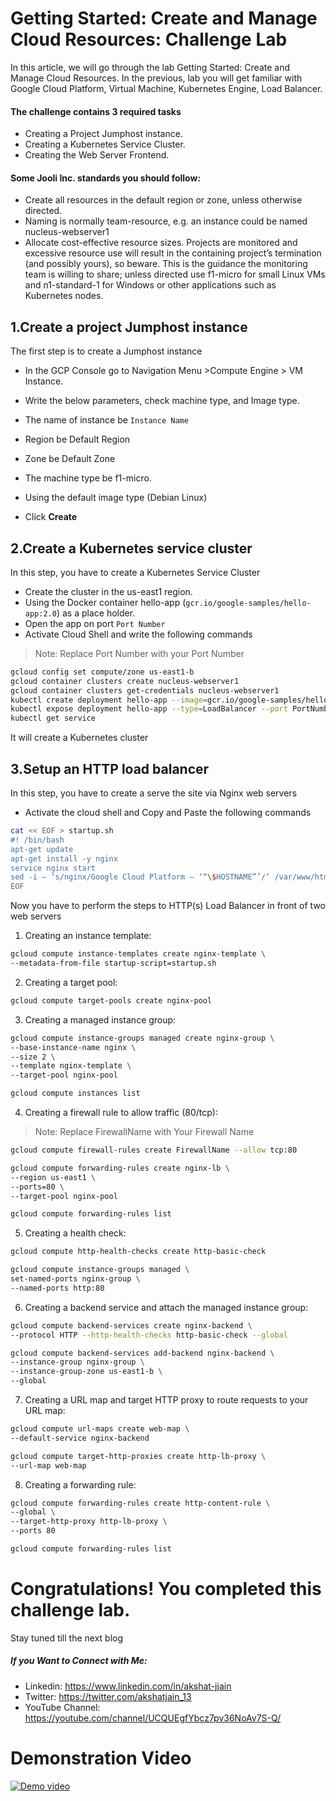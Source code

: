 # Getting Started: Create and Manage Cloud Resources: Challenge Lab

In this article, we will go through the lab Getting Started: Create and Manage Cloud Resources. In the previous, lab you will get familiar with Google Cloud Platform, Virtual Machine, Kubernetes Engine, Load Balancer.


#### The challenge contains 3 required tasks
- Creating a Project Jumphost instance.
- Creating a Kubernetes Service Cluster.
- Creating the Web Server Frontend.

#### Some Jooli Inc. standards you should follow:
- Create all resources in the default region or zone, unless otherwise directed.
- Naming is normally team-resource, e.g. an instance could be named nucleus-webserver1
- Allocate cost-effective resource sizes. Projects are monitored and excessive resource use will result in the containing project’s termination (and possibly yours), so beware. This is the guidance the monitoring team is willing to share; unless directed use f1-micro for small Linux VMs and n1-standard-1 for Windows or other applications such as Kubernetes nodes.



## 1.Create a project Jumphost instance
The first step is to create a Jumphost instance
- In the GCP Console go to Navigation Menu >Compute Engine > VM Instance.

- Write the below parameters, check machine type, and Image type.
- The name of instance be `Instance Name`
- Region be Default Region
- Zone be Default Zone
- The machine type be f1-micro.
- Using the default image type (Debian Linux)
- Click **Create**

## 2.Create a Kubernetes service cluster
In this step, you have to create a Kubernetes Service Cluster
- Create the cluster in the us-east1 region.
- Using the Docker container hello-app (`gcr.io/google-samples/hello-app:2.0`) as a place holder.
- Open the app on port `Port Number`
- Activate Cloud Shell and write the following commands

> Note: Replace Port Number with your Port Number
``` bash
gcloud config set compute/zone us-east1-b
gcloud container clusters create nucleus-webserver1
gcloud container clusters get-credentials nucleus-webserver1
kubectl create deployment hello-app --image=gcr.io/google-samples/hello-app:2.0
kubectl expose deployment hello-app --type=LoadBalancer --port PortNumber
kubectl get service 
```


It will create a Kubernetes cluster
## 3.Setup an HTTP load balancer
In this step, you have to create a serve the site via Nginx web servers
- Activate the cloud shell and Copy and Paste the following commands

``` bash
cat << EOF > startup.sh
#! /bin/bash
apt-get update
apt-get install -y nginx
service nginx start
sed -i — ‘s/nginx/Google Cloud Platform — ‘“\$HOSTNAME”’/’ /var/www/html/index.nginx-debian.html
EOF
```

Now you have to perform the steps to HTTP(s) Load Balancer in front of two web servers

1. Creating an instance template:

``` bash
gcloud compute instance-templates create nginx-template \
--metadata-from-file startup-script=startup.sh
```

2. Creating a target pool:

``` bash
gcloud compute target-pools create nginx-pool
```

3. Creating a managed instance group:

``` bash
gcloud compute instance-groups managed create nginx-group \
--base-instance-name nginx \
--size 2 \
--template nginx-template \
--target-pool nginx-pool

gcloud compute instances list
```

4. Creating a firewall rule to allow traffic (80/tcp):

> Note: Replace FirewallName with Your Firewall Name

``` bash
gcloud compute firewall-rules create FirewallName --allow tcp:80

gcloud compute forwarding-rules create nginx-lb \
--region us-east1 \
--ports=80 \
--target-pool nginx-pool

gcloud compute forwarding-rules list
```

5. Creating a health check:

``` bash
gcloud compute http-health-checks create http-basic-check

gcloud compute instance-groups managed \
set-named-ports nginx-group \
--named-ports http:80
```

6. Creating a backend service and attach the managed instance group:

``` bash
gcloud compute backend-services create nginx-backend \
--protocol HTTP --http-health-checks http-basic-check --global

gcloud compute backend-services add-backend nginx-backend \
--instance-group nginx-group \
--instance-group-zone us-east1-b \
--global
```

7. Creating a URL map and target HTTP proxy to route requests to your URL map:

``` bash
gcloud compute url-maps create web-map \
--default-service nginx-backend

gcloud compute target-http-proxies create http-lb-proxy \
--url-map web-map
```

8. Creating a forwarding rule:

``` bash
gcloud compute forwarding-rules create http-content-rule \
--global \
--target-http-proxy http-lb-proxy \
--ports 80

gcloud compute forwarding-rules list
```

# Congratulations! You completed this challenge lab.
Stay tuned till the next blog
##### If you Want to Connect with Me:

- Linkedin: https://www.linkedin.com/in/akshat-jjain
- Twitter: https://twitter.com/akshatjain_13
- YouTube Channel: https://youtube.com/channel/UCQUEgfYbcz7pv36NoAv7S-Q/


# Demonstration Video
[![Demo video](https://img.youtube.com/vi/CjVlbv5GmKU/maxresdefault.jpg)](https://youtu.be/CjVlbv5GmKU)
